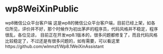 # wp8WeiXinPublic
wp8微信公众平台客户端
这是wp8的微信公众平台客户端，目前已经上架，如各位所见，评价并不好，那个时候作为初出茅庐的程序员，代码风格并不稳定，程序很乱，各位见谅，
目前正在开发wp8.1版本的，很多问题都修复了，而且代码风格比较稳定了，不过还是有很多问题的，如有需要，可以看这里https://github.com/wlmnzf/Wp8.1WeiXinAssistant
